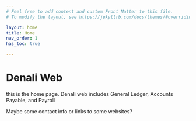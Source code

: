 ```yaml
---
# Feel free to add content and custom Front Matter to this file.
# To modify the layout, see https://jekyllrb.com/docs/themes/#overriding-theme-defaults

layout: home
title: Home
nav_order: 1
has_toc: true

---
```

# Denali Web

this is the home page. Denali web includes General Ledger, Accounts Payable, and Payroll

Maybe some contact info or links to some websites?
